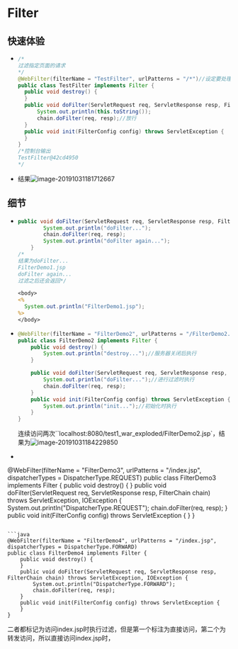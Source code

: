 # Filter

## 快速体验

* ```java
  /*
  过滤指定页面的请求
  */
  @WebFilter(filterName = "TestFilter", urlPatterns = "/*")//设定要处理的页面面
  public class TestFilter implements Filter {
    public void destroy() {
    }
    public void doFilter(ServletRequest req, ServletResponse resp, FilterChain chain) throws ServletException, IOException {
        System.out.println(this.toString());
        chain.doFilter(req, resp);//放行
    }
    public void init(FilterConfig config) throws ServletException {
    }
  }
  /*控制台输出
  TestFilter@42cd4950
  */
  ```

* 结果![image-20191031181712667](image-20191031181712667.png)

## 细节

*   ```java
    public void doFilter(ServletRequest req, ServletResponse resp, FilterChain chain) throws ServletException, IOException {
            System.out.println("doFilter...");
            chain.doFilter(req, resp);
            System.out.println("doFilter again...");
        }
    /*
    结果为doFilter...
    FilterDemo1.jsp
    doFilter again...
    过滤之后还会返回*/
    ```

    ```jsp
    <body>
    <%
      System.out.println("FilterDemo1.jsp");
    %>
    </body>
    ```

*   ```java
    @WebFilter(filterName = "FilterDemo2", urlPatterns = "/FilterDemo2.jsp")
    public class FilterDemo2 implements Filter {
        public void destroy() {
            System.out.println("destroy...");//服务器关闭后执行
        }
    
        public void doFilter(ServletRequest req, ServletResponse resp, FilterChain chain) throws ServletException, IOException {
            System.out.println("doFilter...");//进行过滤时执行
            chain.doFilter(req, resp);
        }
        public void init(FilterConfig config) throws ServletException {
            System.out.println("init...");//初始化时执行
        }
    }
    ```

    连续访问两次``localhost:8080/test1_war_exploded/FilterDemo2.jsp`，结果为![image-20191031184229850](image-20191031184229850.png)

* ```java
@WebFilter(filterName = "FilterDemo3", urlPatterns = "/index.jsp", dispatcherTypes = DispatcherType.REQUEST)
  public class FilterDemo3 implements Filter {
      public void destroy() {
      }
      public void doFilter(ServletRequest req, ServletResponse resp, FilterChain chain) throws ServletException, IOException {
          System.out.println("DispatcherType.REQUEST");
          chain.doFilter(req, resp);
      }
      public void init(FilterConfig config) throws ServletException {
      }
  }
  ```
  
  ```java
  @WebFilter(filterName = "FilterDemo4", urlPatterns = "/index.jsp", dispatcherTypes = DispatcherType.FORWARD)
  public class FilterDemo4 implements Filter {
      public void destroy() {
      }
      public void doFilter(ServletRequest req, ServletResponse resp, FilterChain chain) throws ServletException, IOException {
          System.out.println("DispatcherType.FORWARD");
          chain.doFilter(req, resp);
      }
      public void init(FilterConfig config) throws ServletException {
      }
  }
  ```
  
  二者都标记为访问index.jsp时执行过滤，但是第一个标注为直接访问，第二个为转发访问，所以直接访问index.jsp时，



